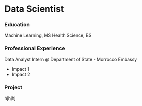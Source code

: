 # Data Scientist

### Education 
Machine Learning, MS
Health Science, BS

### Professional Experience 
Data Analyst Intern @ Department of State - Morrocco Embassy 
- Impact 1 
- Impact 2

### Project 
hjhjhj
